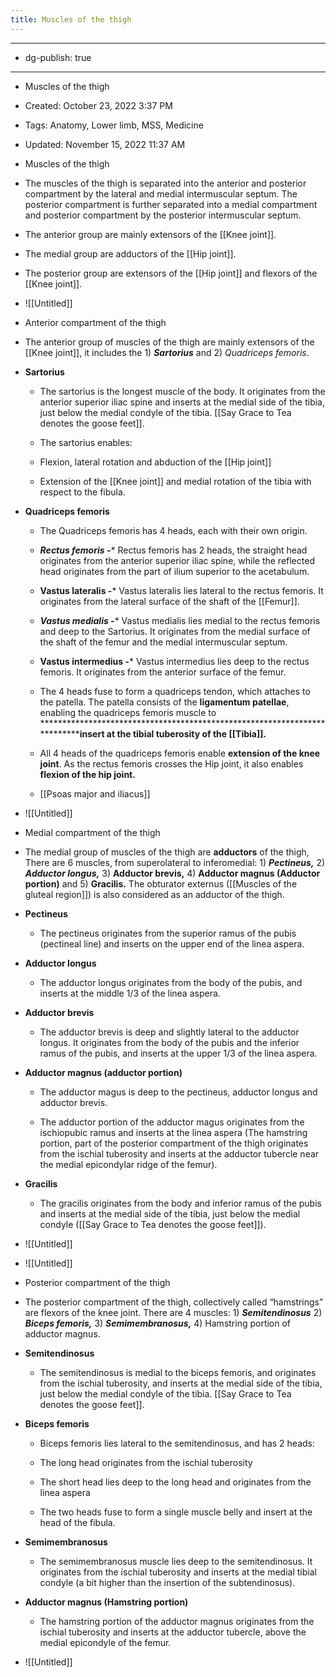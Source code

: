 ```yaml
---
title: Muscles of the thigh
---
```


- --

- dg-publish: true

- --

- Muscles of the thigh

- Created: October 23, 2022 3:37 PM

- Tags: Anatomy, Lower limb, MSS, Medicine

- Updated: November 15, 2022 11:37 AM

- Muscles of the thigh

- The muscles of the thigh is separated into the anterior and posterior compartment by the lateral and medial intermuscular septum. The posterior compartment is further separated into a medial compartment and posterior compartment by the posterior intermuscular septum.

- The anterior group are mainly extensors of the [[Knee joint]].

- The medial group are adductors of the [[Hip joint]].

- The posterior group are extensors of the [[Hip joint]] and flexors of the [[Knee joint]].

- ![[Untitled]]

- Anterior compartment of the thigh

- The anterior group of muscles of the thigh are mainly extensors of the [[Knee joint]], it includes the 1) ***Sartorius*** and 2) *Quadriceps femoris*.

- ******************Sartorius******************
	 - The sartorius is the longest muscle of the body. It originates from the anterior superior iliac spine and inserts at the medial side of the tibia, just below the medial condyle of the tibia. [[Say Grace to Tea denotes the goose feet]].

	 - The sartorius enables:

	 - Flexion, lateral rotation and abduction of the [[Hip joint]]

	 - Extension of the [[Knee joint]] and medial rotation of the tibia with respect to the fibula.

- ************Quadriceps femoris************
	 - The Quadriceps femoris has 4 heads, each with their own origin.

	 - *****************Rectus femoris -****************** Rectus femoris has 2 heads, the straight head originates from the anterior superior iliac spine, while the reflected head originates from the part of ilium superior to the acetabulum.

	 - ******************Vastus lateralis -******************* Vastus lateralis lies lateral to the rectus femoris. It originates from the lateral surface of the shaft of the [[Femur]].

	 - *****************Vastus medialis -****************** Vastus medialis lies medial to the rectus femoris and deep to the Sartorius. It originates from the medial surface of the shaft of the femur and the medial intermuscular septum.

	 - ********************Vastus intermedius -********************* Vastus intermedius lies deep to the rectus femoris. It originates from the anterior surface of the femur.

	 - The 4 heads fuse to form a quadriceps tendon, which attaches to the patella. The patella consists of the **********ligamentum patellae**********, enabling the quadriceps femoris muscle to ****************************************************************************insert at the tibial tuberosity of the [[Tibia]].**

	 - All 4 heads of the quadriceps femoris enable **extension of the knee joint**. As the rectus femoris crosses the Hip joint, it also enables **flexion of the hip joint.**

	 - [[Psoas major and iliacus]] 

- ![[Untitled]]

- Medial compartment of the thigh

- The medial group of muscles of the thigh are ****************adductors**************** of the thigh, There are 6 muscles, from superolateral to inferomedial: 1) ***********Pectineus,*********** 2) *****************Adductor longus,***************** 3) **************Adductor brevis,************** 4) **************Adductor magnus (Adductor portion)************** and 5) **********Gracilis.********** The obturator externus ([[Muscles of the gluteal region]]) is also considered as an adductor of the thigh.

- ****************Pectineus****************
	 - The pectineus originates from the superior ramus of the pubis (pectineal line) and inserts on the upper end of the linea aspera.

- ******************************Adductor longus******************************
	 - The adductor longus originates from the body of the pubis, and inserts at the middle 1/3 of the linea aspera.

- ********************Adductor brevis********************
	 - The adductor brevis is deep and slightly lateral to the adductor longus. It originates from the body of the pubis and the inferior ramus of the pubis, and inserts at the upper 1/3 of the linea aspera.

- ********************************************************************Adductor magnus (adductor portion)********************************************************************
	 - The adductor magus is deep to the pectineus, adductor longus and adductor brevis.

	 - The adductor portion of the adductor magus originates from the ischiopubic ramus and inserts at the linea aspera (The hamstring portion, part of the posterior compartment of the thigh originates from the ischial tuberosity and inserts at the adductor tubercle near the medial epicondylar ridge of the femur).

- ****Gracilis****
	 - The gracilis originates from the body and inferior ramus of the pubis and inserts at the medial side of the tibia, just below the medial condyle ([[Say Grace to Tea denotes the goose feet]]).

- ![[Untitled]]

- ![[Untitled]]

- Posterior compartment of the thigh

- The posterior compartment of the thigh, collectively called “hamstrings” are flexors of the knee joint. There are 4 muscles: 1) *************Semitendinosus************* 2) *******************Biceps femoris,******************* 3) ***************Semimembranosus,*************** 4) Hamstring portion of adductor magnus.

- ************************Semitendinosus************************
	 - The semitendinosus is medial to the biceps femoris, and originates from the ischial tuberosity, and inserts at the medial side of the tibia, just below the medial condyle of the tibia. [[Say Grace to Tea denotes the goose feet]].

- ********Biceps femoris********
	 - Biceps femoris lies lateral to the semitendinosus, and has 2 heads:

	 - The long head originates from the ischial tuberosity

	 - The short head lies deep to the long head and originates from the linea aspera

	 - The two heads fuse to form a single muscle belly and insert at the head of the fibula.

- **************************Semimembranosus**************************
	 - The semimembranosus muscle lies deep to the semitendinosus. It originates from the ischial tuberosity and inserts at the medial tibial condyle (a bit higher than the insertion of the subtendinosus).

- **************************Adductor magnus (Hamstring portion)**************************
	 - The hamstring portion of the adductor magnus originates from the ischial tuberosity and inserts at the adductor tubercle, above the medial epicondyle of the femur.

- ![[Untitled]]
